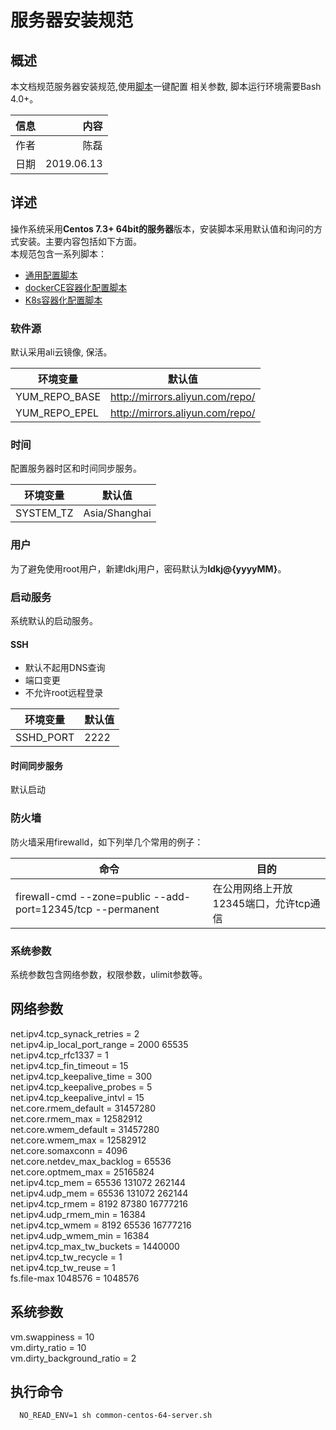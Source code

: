 # 服务器安装规范

## 概述

本文档规范服务器安装规范,使用[脚本](./server-installation-script)一键配置
相关参数, 脚本运行环境需要Bash 4.0+。

信息 | 内容
--   | --:
作者 | 陈磊
日期 | 2019.06.13


## 详述

操作系统采用**Centos 7.3+ 64bit的服务器**版本，安装脚本采用默认值和询问的方式安装。主要内容包括如下方面。  
本规范包含一系列脚本：  

* [通用配置脚本](./server-installation-script/common-centos-64-server.sh)
* [dockerCE容器化配置脚本](./server-installation-script/container-docker-ce.sh)
* [K8s容器化配置脚本](./server-installation-script/container-k8s.sh)

### 软件源

默认采用ali云镜像, 保活。

环境变量      | 默认值
--            | --
YUM_REPO_BASE | http://mirrors.aliyun.com/repo/
YUM_REPO_EPEL | http://mirrors.aliyun.com/repo/

### 时间

配置服务器时区和时间同步服务。

环境变量  | 默认值
--        | --
SYSTEM_TZ | Asia/Shanghai

### 用户

为了避免使用root用户，新建ldkj用户，密码默认为**ldkj@{yyyyMM}**。  


### 启动服务

系统默认的启动服务。

#### SSH

* 默认不起用DNS查询
* 端口变更
* 不允许root远程登录

环境变量  | 默认值
--        | --
SSHD_PORT | 2222


#### 时间同步服务

默认启动

### 防火墙

防火墙采用firewalld，如下列举几个常用的例子：  

命令                                                        | 目的
--                                                          | --
firewall-cmd --zone=public --add-port=12345/tcp --permanent | 在公用网络上开放12345端口，允许tcp通信

### 系统参数

系统参数包含网络参数，权限参数，ulimit参数等。

## 网络参数

net.ipv4.tcp_synack_retries     = 2  
net.ipv4.ip_local_port_range    = 2000 65535  
net.ipv4.tcp_rfc1337            = 1  
net.ipv4.tcp_fin_timeout        = 15  
net.ipv4.tcp_keepalive_time     = 300  
net.ipv4.tcp_keepalive_probes   = 5  
net.ipv4.tcp_keepalive_intvl    = 15  
net.core.rmem_default           = 31457280  
net.core.rmem_max               = 12582912  
net.core.wmem_default           = 31457280  
net.core.wmem_max               = 12582912  
net.core.somaxconn              = 4096  
net.core.netdev_max_backlog     = 65536  
net.core.optmem_max             = 25165824  
net.ipv4.tcp_mem                = 65536 131072 262144  
net.ipv4.udp_mem                = 65536 131072 262144  
net.ipv4.tcp_rmem               = 8192 87380 16777216  
net.ipv4.udp_rmem_min           = 16384  
net.ipv4.tcp_wmem               = 8192 65536 16777216  
net.ipv4.udp_wmem_min           = 16384  
net.ipv4.tcp_max_tw_buckets     = 1440000  
net.ipv4.tcp_tw_recycle         = 1  
net.ipv4.tcp_tw_reuse           = 1  
fs.file-max 1048576             = 1048576

## 系统参数
vm.swappiness             = 10  
vm.dirty_ratio            = 10  
vm.dirty_background_ratio = 2  

## 执行命令

```
  NO_READ_ENV=1 sh common-centos-64-server.sh
```
